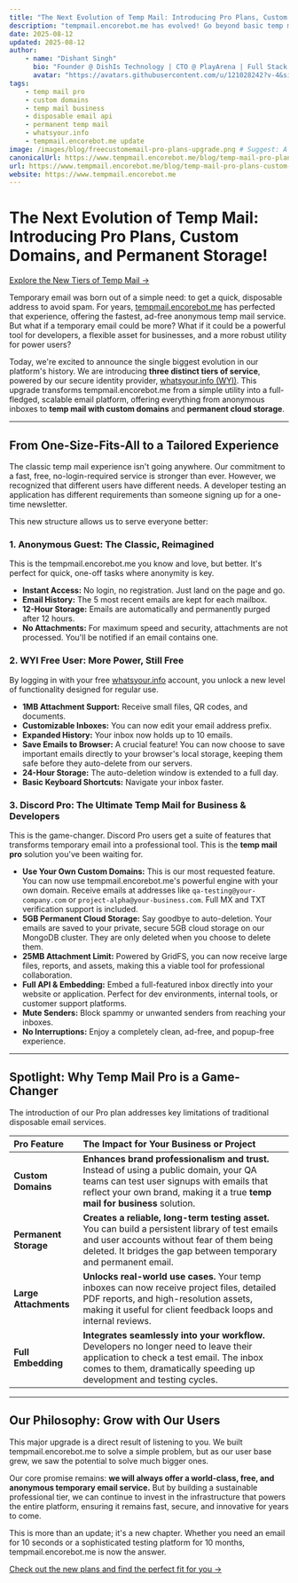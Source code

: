 ```yaml
---
title: "The Next Evolution of Temp Mail: Introducing Pro Plans, Custom Domains, and Permanent Storage!"
description: "tempmail.encorebot.me has evolved! Go beyond basic temp mail with our new Free and Pro plans powered by WYI. Use your own custom domains, get permanent cloud storage, 25MB attachments, and full API access. The ultimate temp mail for business and developers is here."
date: 2025-08-12
updated: 2025-08-12
author:
    - name: "Dishant Singh"
      bio: "Founder @ DishIs Technology | CTO @ PlayArena | Full Stack & Python Developer | ML/ DL Developer | Problem Solver | Math & Science Teacher"
      avatar: "https://avatars.githubusercontent.com/u/121028242?v-4&size=64"
tags:
    - temp mail pro
    - custom domains
    - temp mail business
    - disposable email api
    - permanent temp mail
    - whatsyour.info
    - tempmail.encorebot.me update
image: /images/blog/freecustomemail-pro-plans-upgrade.png # Suggest: A graphic showing three tiers: a ghost (anonymous), a user icon (free), and a briefcase/code icon (pro).
canonicalUrl: https://www.tempmail.encorebot.me/blog/temp-mail-pro-plans-custom-domains
url: https://www.tempmail.encorebot.me/blog/temp-mail-pro-plans-custom-domains
website: https://www.tempmail.encorebot.me
---
```


# The Next Evolution of Temp Mail: Introducing Pro Plans, Custom Domains, and Permanent Storage!

[Explore the New Tiers of Temp Mail →](https://www.tempmail.encorebot.me)

Temporary email was born out of a simple need: to get a quick, disposable address to avoid spam. For years, [tempmail.encorebot.me](https://www.tempmail.encorebot.me) has perfected that experience, offering the fastest, ad-free anonymous temp mail service. But what if a temporary email could be more? What if it could be a powerful tool for developers, a flexible asset for businesses, and a more robust utility for power users?

Today, we're excited to announce the single biggest evolution in our platform's history. We are introducing **three distinct tiers of service**, powered by our secure identity provider, [whatsyour.info (WYI)](https://whatsyour.info). This upgrade transforms tempmail.encorebot.me from a simple utility into a full-fledged, scalable email platform, offering everything from anonymous inboxes to **temp mail with custom domains** and **permanent cloud storage**.

---

## From One-Size-Fits-All to a Tailored Experience

The classic temp mail experience isn't going anywhere. Our commitment to a fast, free, no-login-required service is stronger than ever. However, we recognized that different users have different needs. A developer testing an application has different requirements than someone signing up for a one-time newsletter.

This new structure allows us to serve everyone better:

### 1. Anonymous Guest: The Classic, Reimagined
This is the tempmail.encorebot.me you know and love, but better. It's perfect for quick, one-off tasks where anonymity is key.
*   **Instant Access:** No login, no registration. Just land on the page and go.
*   **Email History:** The 5 most recent emails are kept for each mailbox.
*   **12-Hour Storage:** Emails are automatically and permanently purged after 12 hours.
*   **No Attachments:** For maximum speed and security, attachments are not processed. You'll be notified if an email contains one.

### 2. WYI Free User: More Power, Still Free
By logging in with your free [whatsyour.info](https://whatsyour.info) account, you unlock a new level of functionality designed for regular use.
*   **1MB Attachment Support:** Receive small files, QR codes, and documents.
*   **Customizable Inboxes:** You can now edit your email address prefix.
*   **Expanded History:** Your inbox now holds up to 10 emails.
*   **Save Emails to Browser:** A crucial feature! You can now choose to save important emails directly to your browser's local storage, keeping them safe before they auto-delete from our servers.
*   **24-Hour Storage:** The auto-deletion window is extended to a full day.
*   **Basic Keyboard Shortcuts:** Navigate your inbox faster.

### 3. Discord Pro: The Ultimate Temp Mail for Business & Developers
This is the game-changer. Discord Pro users get a suite of features that transforms temporary email into a professional tool. This is the **temp mail pro** solution you've been waiting for.

*   **Use Your Own Custom Domains:** This is our most requested feature. You can now use tempmail.encorebot.me's powerful engine with your own domain. Receive emails at addresses like `qa-testing@your-company.com` or `project-alpha@your-business.com`. Full MX and TXT verification support is included.
*   **5GB Permanent Cloud Storage:** Say goodbye to auto-deletion. Your emails are saved to your private, secure 5GB cloud storage on our MongoDB cluster. They are only deleted when you choose to delete them.
*   **25MB Attachment Limit:** Powered by GridFS, you can now receive large files, reports, and assets, making this a viable tool for professional collaboration.
*   **Full API & Embedding:** Embed a full-featured inbox directly into your website or application. Perfect for dev environments, internal tools, or customer support platforms.
*   **Mute Senders:** Block spammy or unwanted senders from reaching your inboxes.
*   **No Interruptions:** Enjoy a completely clean, ad-free, and popup-free experience.

---

## Spotlight: Why Temp Mail Pro is a Game-Changer

The introduction of our Pro plan addresses key limitations of traditional disposable email services.

| Pro Feature | The Impact for Your Business or Project |
| :--- | :--- |
| **Custom Domains** | **Enhances brand professionalism and trust.** Instead of using a public domain, your QA teams can test user signups with emails that reflect your own brand, making it a true **temp mail for business** solution. |
| **Permanent Storage** | **Creates a reliable, long-term testing asset.** You can build a persistent library of test emails and user accounts without fear of them being deleted. It bridges the gap between temporary and permanent email. |
| **Large Attachments** | **Unlocks real-world use cases.** Your temp inboxes can now receive project files, detailed PDF reports, and high-resolution assets, making it useful for client feedback loops and internal reviews. |
| **Full Embedding** | **Integrates seamlessly into your workflow.** Developers no longer need to leave their application to check a test email. The inbox comes to them, dramatically speeding up development and testing cycles. |

---

## Our Philosophy: Grow with Our Users

This major upgrade is a direct result of listening to you. We built tempmail.encorebot.me to solve a simple problem, but as our user base grew, we saw the potential to solve much bigger ones.

Our core promise remains: **we will always offer a world-class, free, and anonymous temporary email service.** But by building a sustainable professional tier, we can continue to invest in the infrastructure that powers the entire platform, ensuring it remains fast, secure, and innovative for years to come.

This is more than an update; it's a new chapter. Whether you need an email for 10 seconds or a sophisticated testing platform for 10 months, tempmail.encorebot.me is now the answer.

[Check out the new plans and find the perfect fit for you →](https://www.tempmail.encorebot.me)